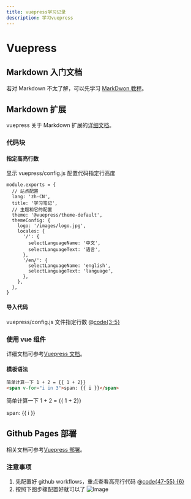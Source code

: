 ```yaml
---
title: vuepress学习记录
description: 学习vuepress
---
```


# Vuepress

## Markdown 入门文档

若对 Markdown 不太了解，可以先学习 [MarkDwon 教程](https://commonmark.org/help)。

## Markdown 扩展

vuepress 关于 Markdown 扩展的[详细文档](https://v2.vuepress.vuejs.org/zh/guide/markdown.html#%E8%AF%AD%E6%B3%95%E6%89%A9%E5%B1%95)。

### 代码块

#### 指定高亮行数

显示 vuepress/config.js 配置代码指定行高度

```js{1,9-11}:no-line-numbers
module.exports = {
  // 站点配置
  lang: 'zh-CN',
  title: '学习笔记',
  // 主题和它的配置
  theme: '@vuepress/theme-default',
  themeConfig: {
    logo: '/images/logo.jpg',
    locales: {
      '/': {
        selectLanguageName: '中文',
        selectLanguageText: '语言',
      },
      '/en/': {
        selectLanguageName: 'english',
        selectLanguageText: 'language',
      },
    },
  },
}

```

#### 导入代码

vuepress/config.js 文件指定行数
@[code{3-5}](../.vuepress/config.js)

### 使用 vue 组件

详细文档可参考[Vuepress 文档](https://v2.vuepress.vuejs.org/zh/guide/markdown.html#%E5%9C%A8-markdown-%E4%B8%AD%E4%BD%BF%E7%94%A8-vue)。

#### 模板语法

```md
简单计算一下 1 + 2 = {{ 1 + 2}}
<span v-for="i in 3">span: {{ i }}</span>
```

简单计算一下 1 + 2 = {{ 1 + 2}}

<span v-for="i in 3">span: {{ i }}</span>

## Github Pages 部署

相关文档可参考[Vuepress 部署](https://v2.vuepress.vuejs.org/zh/guide/deployment.html#github-pages)。

### 注意事项

1. 先配置好 github workflows，重点查看高亮行代码
@[code{47-55} {6}](../../.github/workflows/docs.yml) 
2. 按照下图步骤配置好就可以了
![Image](/images/vuepress-githubpages.jpg)
